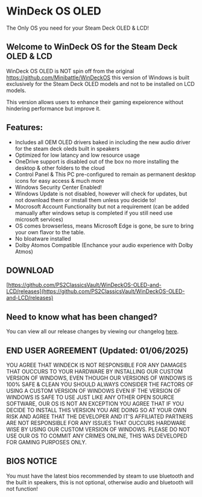 # WinDeck OS OLED
The Only OS you need for your Steam Deck OLED & LCD!

## Welcome to WinDeck OS for the Steam Deck OLED & LCD

WinDeck OS OLED is NOT spin off from the original https://github.com/Minibattle/WinDeckOS this version of Windows is built exclusively for the Steam Deck OLED models and not to be installed on LCD models.

This version allows users to enhance their gaming expeiorence without hindering performance but improve it.

## Features:
- Includes all OEM OLED drivers baked in including the new audio driver for the steam deck oleds built in speakers
- Optimized for low latancy and low resource usage
- OneDrive support is disabled out of the box no more installing the desktop & other folders to the cloud
- Control Panel & This PC pre-configured to remain as permanent desktop icons for easy access & much more
- Windows Security Center Enabled!
- Windows Update is not disabled, however will check for updates, but not download them or imstall them unless you decide to!
- Mocrosoft Account Functionality but not a requirement (can be added manually after windows setup is completed if you still need use microsoft services)
- OS comes browserless, means Microsoft Edge is gone, be sure to bring your own flavor to the table.
- No bloatware installed
- Dolby Atomos Compatible (Enchance your audio experience with Dolby Atmos)

## DOWNLOAD
[https://github.com/PS2ClassicsVault/WinDeckOS-OLED-and-LCD/releases](https://github.com/PS2ClassicsVault/WinDeckOS-OLED-and-LCD/releases)

## Need to know what has been changed?
You can view all our release changes by viewing our changelog [here](https://github.com/PS2ClassicsVault/WinDeckOS-OLED/blob/main/changelog.md).

## END USER AGREEMENT (Updated: 01/06/2025)
YOU AGREE THAT WINDECK IS NOT RESPONSIBLE FOR ANY DAMAGES THAT OUCCURS TO YOUR HARDWARE BY INSTALLING OUR CUSTOM VERSION OF WINDOWS, EVEN THOUGH OUR VERSIONS OF WINDOWS IS 100% SAFE & CLEAN YOU SHOULD ALWAYS CONSIDER THE FACTORS OF USING A CUSTOM VERSION OF WINDOWS EVEN IF THE VERSION OF WINDOWS IS SAFE TO USE JUST LIKE ANY OTHER OPEN SOURCE SOFTWARE, OUR OS IS NOT AN EXCEPTION YOU AGREE THAT IF YOU DECIDE TO INSTALL THIS VERSION YOU ARE DOING SO AT YOUR OWN RISK AND AGREE THAT THE DEVELOPER AND IT'S AFFILIATED PARTNERS ARE NOT RESPONSIBLE FOR ANY ISSUES THAT OUCCURS HARDWARE WISE BY USING OUR CUSTOM VERSION OF WINDOWS. PLEASE DO NOT USE OUR OS TO COMMIT ANY CRIMES ONLINE, THIS WAS DEVELOPED FOR GAMING PURPOSES ONLY.

## BIOS NOTICE
You must have the latest bios recommended by steam to use bluetooth and the built in speakers, this is not optional, otherwise audio and bluetooth will not function!
